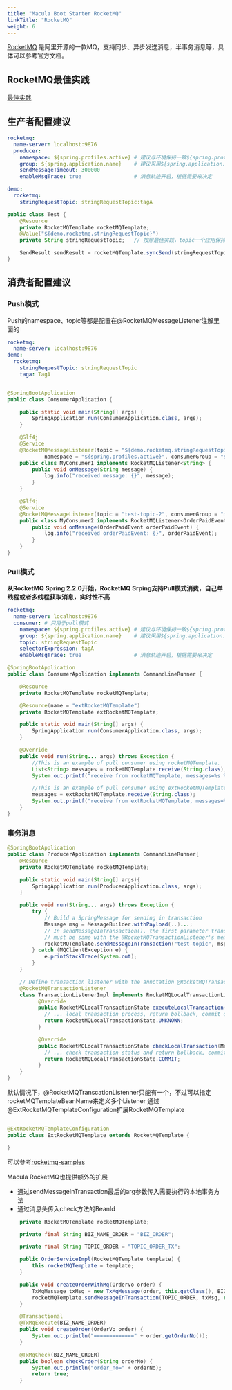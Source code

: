 ```yaml
---
title: "Macula Boot Starter RocketMQ"
linkTitle: "RocketMQ"
weight: 6
---
```


[RocketMQ](https://github.com/apache/rocketmq-spring/wiki/%E7%94%A8%E6%88%B7%E6%89%8B%E5%86%8C)
是阿里开源的一款MQ，支持同步、异步发送消息，半事务消息等，具体可以参考官方文档。

## RocketMQ最佳实践

[最佳实践](https://mp.weixin.qq.com/s/Rxzo584le5XzUuI71S9nJg)

## 生产者配置建议

```yaml
rocketmq:
  name-server: localhost:9876
  producer:
    namespace: ${spring.profiles.active} # 建议与环境保持一致${spring.profiles.active}
    group: ${spring.application.name}    # 建议采用${spring.application.name}
    sendMessageTimeout: 300000
    enableMsgTrace: true                 # 消息轨迹开启，根据需要来决定

demo:
  rocketmq:
    stringRequestTopic: stringRequestTopic:tagA
```

```java
public class Test {
    @Resource
    private RocketMQTemplate rocketMQTemplate;
    @Value("${demo.rocketmq.stringRequestTopic}")
    private String stringRequestTopic;   // 按照最佳实践，topic一个应用保持一个topic，topic:tag，通过tag区分业务

    SendResult sendResult = rocketMQTemplate.syncSend(stringRequestTopic, "hello world");
}
```

## 消费者配置建议

### Push模式

Push的namespace、topic等都是配置在@RocketMQMessageListener注解里面的

```yaml
rocketmq:
  name-server: localhost:9876
demo:
  rocketmq:
    stringRequestTopic: stringRequestTopic
    taga: TagA
```

```java

@SpringBootApplication
public class ConsumerApplication {

    public static void main(String[] args) {
        SpringApplication.run(ConsumerApplication.class, args);
    }

    @Slf4j
    @Service
    @RocketMQMessageListener(topic = "${demo.rocketmq.stringRequestTopic}", selectorExpression = "${deom.rocketmq.taga}",
            namespace = "${spring.profiles.active}", consumerGroup = "${spring.application.name}")
    public class MyConsumer1 implements RocketMQListener<String> {
        public void onMessage(String message) {
            log.info("received message: {}", message);
        }
    }

    @Slf4j
    @Service
    @RocketMQMessageListener(topic = "test-topic-2", consumerGroup = "my-consumer_test-topic-2")
    public class MyConsumer2 implements RocketMQListener<OrderPaidEvent> {
        public void onMessage(OrderPaidEvent orderPaidEvent) {
            log.info("received orderPaidEvent: {}", orderPaidEvent);
        }
    }
}
```

### Pull模式

**从RocketMQ Spring 2.2.0开始，RocketMQ Srping支持Pull模式消费，自己单线程或者多线程获取消息，实时性不高**

```yaml
rocketmq:
  name-server: localhost:9876
  consumer: # 只用于pull模式
    namespace: ${spring.profiles.active} # 建议与环境保持一致${spring.profiles.active}
    group: ${spring.application.name}    # 建议采用${spring.application.name}
    topic: stringRequestTopic
    selectorExpression: tagA
    enableMsgTrace: true                 # 消息轨迹开启，根据需要来决定
```

```java
@SpringBootApplication
public class ConsumerApplication implements CommandLineRunner {

    @Resource
    private RocketMQTemplate rocketMQTemplate;

    @Resource(name = "extRocketMQTemplate")
    private RocketMQTemplate extRocketMQTemplate;

    public static void main(String[] args) {
        SpringApplication.run(ConsumerApplication.class, args);
    }

    @Override
    public void run(String... args) throws Exception {
        //This is an example of pull consumer using rocketMQTemplate.
        List<String> messages = rocketMQTemplate.receive(String.class);
        System.out.printf("receive from rocketMQTemplate, messages=%s %n", messages);

        //This is an example of pull consumer using extRocketMQTemplate.
        messages = extRocketMQTemplate.receive(String.class);
        System.out.printf("receive from extRocketMQTemplate, messages=%s %n", messages);
    }
}
```

### 事务消息

```java
@SpringBootApplication
public class ProducerApplication implements CommandLineRunner{
    @Resource
    private RocketMQTemplate rocketMQTemplate;

    public static void main(String[] args){
        SpringApplication.run(ProducerApplication.class, args);
    }

    public void run(String... args) throws Exception {
        try {
            // Build a SpringMessage for sending in transaction
            Message msg = MessageBuilder.withPayload(..)...;
            // In sendMessageInTransaction(), the first parameter transaction name ("test")
            // must be same with the @RocketMQTransactionListener's member field 'transName'
            rocketMQTemplate.sendMessageInTransaction("test-topic", msg, null);
        } catch (MQClientException e) {
            e.printStackTrace(System.out);
        }
    }

    // Define transaction listener with the annotation @RocketMQTransactionListener
    @RocketMQTransactionListener
    class TransactionListenerImpl implements RocketMQLocalTransactionListener {
          @Override
          public RocketMQLocalTransactionState executeLocalTransaction(Message msg, Object arg) {
            // ... local transaction process, return bollback, commit or unknown
            return RocketMQLocalTransactionState.UNKNOWN;
          }

          @Override
          public RocketMQLocalTransactionState checkLocalTransaction(Message msg) {
            // ... check transaction status and return bollback, commit or unknown
            return RocketMQLocalTransactionState.COMMIT;
          }
    }
}
```

默认情况下，@RocketMQTranscationListenner只能有一个，不过可以指定rocketMQTemplateBeanName来定义多个Listener
通过@ExtRocketMQTemplateConfiguration扩展RocketMQTemplate

```java

@ExtRocketMQTemplateConfiguration
public class ExtRocketMQTemplate extends RocketMQTemplate {

}
```

可以参考[rocketmq-samples](https://github.com/apache/rocketmq-spring/blob/master/rocketmq-spring-boot-samples/rocketmq-produce-demo/src/main/java/org/apache/rocketmq/samples/springboot/ProducerApplication.java)

Macula RocketMQ也提供额外的扩展

- 通过sendMessageInTransaction最后的arg参数传入需要执行的本地事务方法
- 通过消息头传入check方法的BeanId

```java
    private RocketMQTemplate rocketMQTemplate;

    private final String BIZ_NAME_ORDER = "BIZ_ORDER";

    private final String TOPIC_ORDER = "TOPIC_ORDER_TX";

    public OrderServiceImpl(RocketMQTemplate template) {
        this.rocketMQTemplate = template;
    }

    public void createOrderWithMq(OrderVo order) {
        TxMqMessage txMsg = new TxMqMessage(order, this.getClass(), BIZ_NAME_ORDER, order.getOrderNo());
        rocketMQTemplate.sendMessageInTransaction(TOPIC_ORDER, txMsg, new Object[] { order });
    }

    @Transactional
    @TxMqExecute(BIZ_NAME_ORDER)
    public void createOrder(OrderVo order) {
        System.out.println("=============" + order.getOrderNo());
    }

    @TxMqCheck(BIZ_NAME_ORDER)
    public boolean checkOrder(String orderNo) {
        System.out.println("order_no=" + orderNo);
        return true;
    }
```